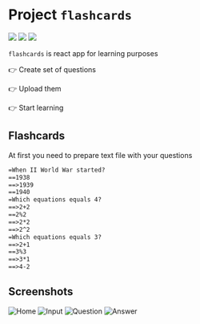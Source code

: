 # Project `flashcards`

[![](https://img.shields.io/badge/JavaScript-323330?style=for-the-badge&logo=javascript&logoColor=F7DF1E)]()
[![](https://img.shields.io/badge/React-20232A?style=for-the-badge&logo=react&logoColor=61DAFB)]()
[![](https://img.shields.io/badge/Material%20UI-007FFF?style=for-the-badge&logo=mui&logoColor=white)]()

`flashcards` is react app for learning purposes

👉 Create set of questions

👉 Upload them

👉 Start learning

## Flashcards

At first you need to prepare text file with your questions

```txt
=When II World War started?
==1938
==>1939
==1940
=Which equations equals 4?
==>2+2
==2%2
==>2*2
==>2^2
=Which equations equals 3?
==>2+1
==3%3
==>3*1
==>4-2

```
## Screenshots
![Home](https://github.com/barto14753/flashcards/assets/56938330/a24fa0aa-e8af-4618-8b5f-983a03cf8f9f)
![Input](https://github.com/barto14753/flashcards/assets/56938330/895d0467-1f1d-4325-be7c-d352d660e574)
![Question](https://github.com/barto14753/flashcards/assets/56938330/ff4250d8-d362-42da-b4c9-be35b53f52d1)
![Answer](https://github.com/barto14753/flashcards/assets/56938330/e9b1e792-875d-43dc-9fed-9f783e8d25ab)

